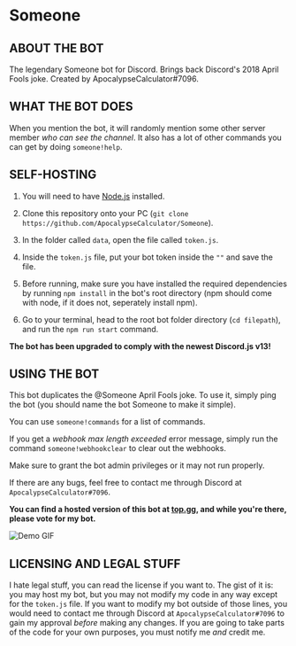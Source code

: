 # Someone
## ABOUT THE BOT

The legendary Someone bot for Discord. Brings back Discord's 2018 April Fools joke. Created by ApocalypseCalculator#7096.

## WHAT THE BOT DOES

When you mention the bot, it will randomly mention some other server member *who can see the channel*. It also has a lot of other commands you can get by doing `someone!help`.

## SELF-HOSTING

1. You will need to have [Node.js](https://nodejs.org/en/) installed.

2. Clone this repository onto your PC (`git clone https://github.com/ApocalypseCalculator/Someone`).

3. In the folder called `data`, open the file called `token.js`.

4. Inside the `token.js` file, put your bot token inside the `""` and save the file.

5. Before running, make sure you have installed the required dependencies by running `npm install` in the bot's root directory (npm should come with node, if it does not, seperately install npm).

6. Go to your terminal, head to the root bot folder directory (`cd filepath`), and run the `npm run start` command.

**The bot has been upgraded to comply with the newest Discord.js v13!**

## USING THE BOT

This bot duplicates the @Someone April Fools joke. To use it, simply ping the bot (you should name the bot Someone to make it simple).

You can use `someone!commands` for a list of commands.

If you get a *webhook max length exceeded* error message, simply run the command `someone!webhookclear` to clear out the webhooks.

Make sure to grant the bot admin privileges or it may not run properly.

If there are any bugs, feel free to contact me through Discord at `ApocalypseCalculator#7096`.

**You can find a hosted version of this bot at [top.gg](https://top.gg/bot/705135432588853288), and while you're there, please vote for my bot.**

![Demo GIF](https://cdn.discordapp.com/attachments/711369875007995954/711617131866882058/demo2.gif)

## LICENSING AND LEGAL STUFF

I hate legal stuff, you can read the license if you want to. 
The gist of it is: you may host my bot, but you may not modify my code in any way except for the `token.js` file.
If you want to modify my bot outside of those lines, you would need to contact me through Discord at `ApocalypseCalculator#7096` to gain my approval *before* making any changes.
If you are going to take parts of the code for your own purposes, you must notify me *and* credit me.